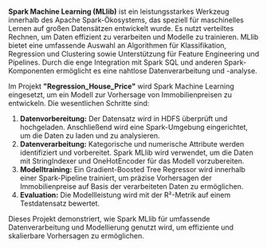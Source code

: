 **Spark Machine Learning (MLlib)** ist ein leistungsstarkes Werkzeug innerhalb des Apache Spark-Ökosystems, das speziell für maschinelles Lernen auf großen Datensätzen entwickelt wurde. Es nutzt verteiltes Rechnen, um Daten effizient zu verarbeiten und Modelle zu trainieren. MLlib bietet eine umfassende Auswahl an Algorithmen für Klassifikation, Regression und Clustering sowie Unterstützung für Feature Engineering und Pipelines. Durch die enge Integration mit Spark SQL und anderen Spark-Komponenten ermöglicht es eine nahtlose Datenverarbeitung und -analyse.

Im Projekt **"Regression_House_Price"** wird Spark Machine Learning eingesetzt, um ein Modell zur Vorhersage von Immobilienpreisen zu entwickeln. Die wesentlichen Schritte sind:

1. **Datenvorbereitung:** Der Datensatz wird in HDFS überprüft und hochgeladen. Anschließend wird eine Spark-Umgebung eingerichtet, um die Daten zu laden und zu analysieren.
2. **Datenverarbeitung:** Kategorische und numerische Attribute werden identifiziert und vorbereitet. Spark MLlib wird verwendet, um die Daten mit StringIndexer und OneHotEncoder für das Modell vorzubereiten.
3. **Modelltraining:** Ein Gradient-Boosted Tree Regressor wird innerhalb einer Spark-Pipeline trainiert, um präzise Vorhersagen der Immobilienpreise auf Basis der verarbeiteten Daten zu ermöglichen.
4. **Evaluation:** Die Modellleistung wird mit der R²-Metrik auf einem Testdatensatz bewertet.

Dieses Projekt demonstriert, wie Spark MLlib für umfassende Datenverarbeitung und Modellierung genutzt wird, um effiziente und skalierbare Vorhersagen zu ermöglichen.
